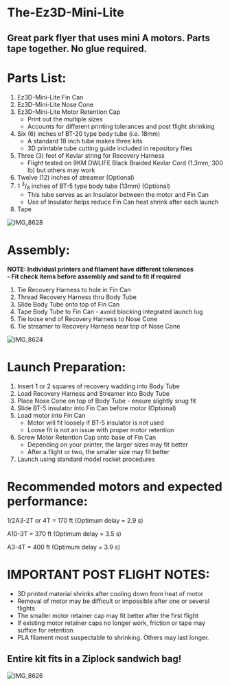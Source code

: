 # The-Ez3D-Mini-Lite

## Great park flyer that uses mini A motors. Parts tape together. No glue required. 

# Parts List:
1. Ez3D-Mini-Lite Fin Can
2. Ez3D-Mini-Lite  Nose Cone
3. Ez3D-Mini-Lite  Motor Retention Cap
   - Print out the multiple sizes
   - Accounts for different printing tolerances and post flight shrinking 
4. Six (6) inches of BT-20 type body tube (i.e. 18mm)
   - A standard 18 inch tube makes three kits
   - 3D printable tube cutting guide included in repository files
5. Three (3) feet of Kevlar string for Recovery Harness
   - Flight tested on 9KM DWLIFE Black Braided Kevlar Cord (1.3mm, 300 lb) but others may work
6. Twelve (12) inches of streamer (Optional)
7. 1 <sup>3</sup>/<sub>8</sub> inches of BT-5 type body tube (13mm) (Optional)
    - This tube serves as an Insulator between the motor and Fin Can
    - Use of Insulator helps reduce Fin Can heat shrink after each launch
8. Tape




![IMG_8628](https://github.com/user-attachments/assets/323f2a44-7885-4da7-a3a7-c39a6e4f6934)


# Assembly: 

**NOTE: Individual printers and filament have different tolerances** <br />
**- Fit check items before assembly and sand to fit if required**
     
1. Tie Recovery Harness to hole in Fin Can
2. Thread Recovery Harness thru Body Tube
3. Slide Body Tube onto top of Fin Can
4. Tape Body Tube to Fin Can - avoid blocking integrated launch lug
5. Tie loose end of Recovery Harness to Nose Cone
6. Tie streamer to Recovery Harness near top of Nose Cone


![IMG_8624](https://github.com/user-attachments/assets/bd806d70-fc47-4dba-9640-ca845efa31e0)



# Launch Preparation:
1. Insert 1 or 2 squares of recovery wadding into Body Tube
2. Load Recovery Harness and Streamer into Body Tube
3. Place Nose Cone on top of Body Tube - ensure slightly snug fit
4. Slide BT-5 insulator into Fin Can before motor (Optional)
5. Load motor into Fin Can
    - Motor will fit loosely if BT-5 insulator is not used
    - Loose fit is not an issue with proper motor retention
6. Screw Motor Retention Cap onto base of Fin Can
   - Depending on your printer, the larger sizes may fit better
   - After a flight or two, the smaller size may fit better
7. Launch using standard model rocket procedures

# Recommended motors and expected performance: 



1/2A3-2T or 4T   = 170 ft  (Optimum delay = 2.9 s)

A10-3T               = 370 ft (Optimum delay = 3.5 s)

A3-4T                = 400 ft (Optimum delay = 3.9 s)


# IMPORTANT POST FLIGHT NOTES:
- 3D printed material shrinks after cooling down from heat of motor
- Removal of motor may be difficult or impossible after one or several flights
- The smaller motor retainer cap may fit better after the first flight
- If existing motor retainer caps no longer work, friction or tape may suffice for retention
- PLA filament most suspectable to shrinking. Others may last longer.

## Entire kit fits in a Ziplock sandwich bag!

 ![IMG_8626](https://github.com/user-attachments/assets/d3d51873-1d64-475d-a681-c421842fb0de)


